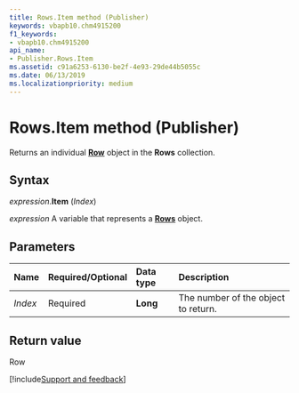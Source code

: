 ```yaml
---
title: Rows.Item method (Publisher)
keywords: vbapb10.chm4915200
f1_keywords:
- vbapb10.chm4915200
api_name:
- Publisher.Rows.Item
ms.assetid: c91a6253-6130-be2f-4e93-29de44b5055c
ms.date: 06/13/2019
ms.localizationpriority: medium
---
```



# Rows.Item method (Publisher)

Returns an individual **[Row](Publisher.Row.md)** object in the **Rows** collection.


## Syntax

_expression_.**Item** (_Index_)

_expression_ A variable that represents a **[Rows](Publisher.Rows.md)** object.


## Parameters

|Name|Required/Optional|Data type|Description|
|:-----|:-----|:-----|:-----|
|_Index_|Required| **Long**|The number of the object to return.|

## Return value

Row

[!include[Support and feedback](~/includes/feedback-boilerplate.md)]
